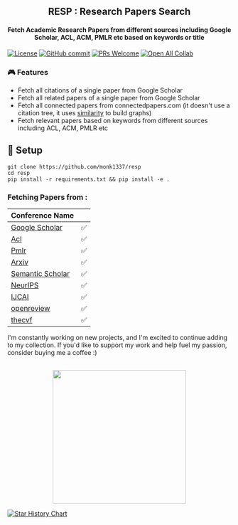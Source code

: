 <h2 align="center">RESP : Research Papers Search </h2>
<h4 align="center"> Fetch Academic Research Papers from different sources including Google Scholar, ACL, ACM, PMLR etc based on keywords or title </h3>

[![License](https://img.shields.io/badge/License-Apache_2.0-blue.svg)](https://opensource.org/licenses/Apache-2.0)
[![GitHub commit](https://img.shields.io/github/last-commit/monk1337/resp)](https://github.com/monk1337/resp/commits/main)
[![PRs Welcome](https://img.shields.io/badge/PRs-welcome-brightgreen.svg?style=flat-square)](http://makeapullrequest.com)
[![Open All Collab](https://colab.research.google.com/assets/colab-badge.svg)](https://colab.research.google.com/drive/188cWcZrBRVGAF3Dp_5uswmLgbBNKSioB?usp=sharing)



### 🎮 Features

- Fetch all citations of a single paper from Google Scholar
- Fetch all related papers of a single paper from Google Scholar
- Fetch all connected papers from connectedpapers.com (it doesn't use a citation tree, it uses [similarity](https://www.connectedpapers.com/about) to build graphs)
- Fetch relevant papers based on keywords from different sources including ACL, ACM, PMLR etc



## 🤖 Setup

```shell
git clone https://github.com/monk1337/resp
cd resp 
pip install -r requirements.txt && pip install -e .
```






### Fetching Papers from :

| Conference Name |  |
|-------------|-------|
| [Google Scholar](https://scholar.google.com/) | ✅    |
| [Acl](https://aclanthology.org/) | ✅    |
| [Pmlr](https://proceedings.mlr.press/) | ✅    |
| [Arxiv](https://arxiv.org/) | ✅    |
| [Semantic Scholar](https://www.semanticscholar.org/) | ✅    |
| [NeurIPS](https://nips.cc/) | ✅    |
| [IJCAI](https://www.ijcai.org/) | ✅    |
| [openreview](https://openreview.net/) | ✅    |
| [thecvf](https://openaccess.thecvf.com/menu) | ✅    |




I'm constantly working on new projects, and I'm excited to continue adding to my collection. If you'd like to support my work and help fuel my passion, consider buying me a coffee :)

<p align="center">
<br>
<a href="https://www.buymeacoffee.com/stoicbatman"><img src="https://github.com/appcraftstudio/buymeacoffee/raw/master/Images/snapshot-bmc-button.png" width="300"></a>
</p>

[![Star History Chart](https://api.star-history.com/svg?repos=monk1337/resp&type=Date)](https://star-history.com/#monk1337/resp&Date)

